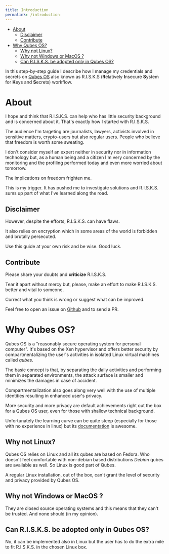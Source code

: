 ```yaml
---
title: Introduction
permalink: /introduction
---
```


- [About](#about)
    - [Disclaimer](#disclaimer)
    - [Contribute](#contribute)
- [Why Qubes OS?](#why-qubes-os)
    - [Why not Linux?](#why-not-linux)
    - [Why not Windows or MacOS ?](#why-not-windows-or-macos-)
    - [Can R.I.S.K.S. be adopted only in Qubes OS?](#can-risks-be-adopted-only-in-qubes-os)


In this step-by-step guide I describe how I manage my credentials and secrets on [Qubes OS](https://www.qubes-os.org/) also known as R.I.S.K.S (**R**elatively **I**nsecure **S**ystem for **K**eys and **S**ecrets) workflow.


# About

I hope and think that R.I.S.K.S. can help who has little security background and is concerned about it. That's exactly how I started with R.I.S.K.S.

The audience I'm targeting are journalists, lawyers, activists involved in sensitive matters, crypto-users but also regular users. People who believe that freedom is worth some sweating.

I don't consider myself an expert neither in security nor in information technology but, as a human being and a citizen I'm very concerned by the monitoring and the profiling performed today and even more worried about tomorrow.

The implications on freedom frighten me.

This is my trigger. It has pushed me to investigate solutions and R.I.S.K.S. sums up part of what I've learned along the road.

## Disclaimer

However, despite the efforts, R.I.S.K.S. can have flaws.

It also relies on encryption which in some areas of the world is forbidden and brutally persecuted.

Use this guide at your own risk and be wise. Good luck.

## Contribute

Please share your doubts and **criticize** R.I.S.K.S.

Tear it apart without mercy but, please, make an effort to make R.I.S.K.S. better and vital to someone.

Correct what you think is wrong or suggest what can be improved.

Feel free to open an issue on [Github](https://github.com/19hundreds/password-management-workflow/issues) and to send a PR.



# Why Qubes OS?

Qubes OS is a "reasonably secure operating system for personal computer". It's based on the Xen hypervisor and offers better security by compartmentalizing the user's activities in isolated Linux virtual machines called _qubes_.

The basic concept is that, by separating the daily activities and performing them in separated environments, the attack surface is smaller and minimizes the damages in case of accident.

Compartmentalization also goes along very well with the use of multiple identities resulting in enhanced user's privacy.

More security and more privacy are default achievements right out the box for a Qubes OS user, even for those with shallow technical background.

Unfortunately the learning curve can be quite steep (especially for those with no experience in linux) but its [documentation](https://www.qubes-os.org/doc/) is awesome.

## Why not Linux?

Qubes OS relies on Linux and all its qubes are based on Fedora. Who doesn't feel comfortable with non-debian based distributions _Debian_ qubes are available as well. So Linux is good part of Qubes.

A regular Linux installation, out of the box, can't grant the level of security and privacy provided by Qubes OS.

## Why not Windows or MacOS ?

They are closed source operating systems and this means that they can't be trusted. And none should (in my opinion).

## Can R.I.S.K.S. be adopted only in Qubes OS?

No, it can be implemented also in Linux but the user has to do the extra mile to fit R.I.S.K.S. in the chosen Linux box.